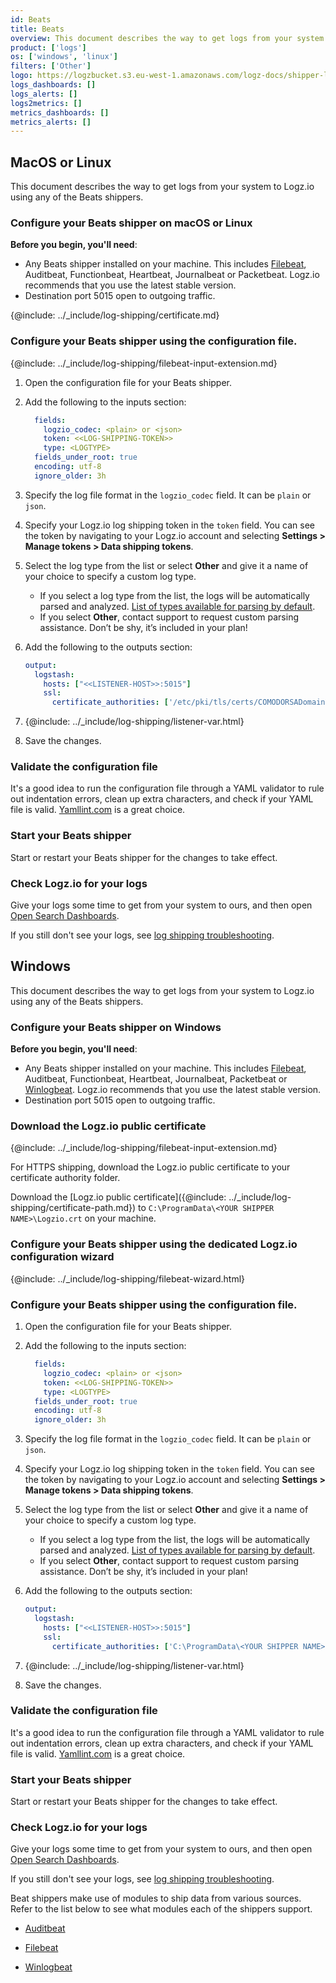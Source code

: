 ```yaml
---
id: Beats
title: Beats
overview: This document describes the way to get logs from your system to Logz.io using any of the Beats shippers.
product: ['logs']
os: ['windows', 'linux']
filters: ['Other']
logo: https://logzbucket.s3.eu-west-1.amazonaws.com/logz-docs/shipper-logos/beats.svg
logs_dashboards: []
logs_alerts: []
logs2metrics: []
metrics_dashboards: []
metrics_alerts: []
---
```



## MacOS or Linux

This document describes the way to get logs from your system to Logz.io using any of the Beats shippers.

### Configure your Beats shipper on macOS or Linux

**Before you begin, you'll need**:

* Any Beats shipper installed on your machine. This includes [Filebeat](https://docs.logz.io/shipping/log-sources/filebeat.html), Auditbeat, Functionbeat, Heartbeat, Journalbeat or Packetbeat. Logz.io recommends that you use the latest stable version.
* Destination port 5015 open to outgoing traffic.


 

{@include: ../_include/log-shipping/certificate.md}

### Configure your Beats shipper using the configuration file.

{@include: ../_include/log-shipping/filebeat-input-extension.md}


1. Open the configuration file for your Beats shipper.
2. Add the following to the inputs section:

   ```yml
     fields:
       logzio_codec: <plain> or <json>
       token: <<LOG-SHIPPING-TOKEN>>
       type: <LOGTYPE>
     fields_under_root: true
     encoding: utf-8
     ignore_older: 3h
   ```

3. Specify the log file format in the `logzio_codec` field. It can be `plain` or `json`.
4. Specify your Logz.io log shipping token in the `token` field. You can see the token by navigating to your Logz.io account and selecting **Settings > Manage tokens > Data shipping tokens**.
5. Select the log type from the list or select **Other** and give it a name of your choice to specify a custom log type.
   * If you select a log type from the list, the logs will be automatically parsed and analyzed. [List of types available for parsing by default](https://docs.logz.io/user-guide/log-shipping/built-in-log-types.html).
   * If you select **Other**, contact support to request custom parsing assistance. Don’t be shy, it’s included in your plan!
6. Add the following to the outputs section:

   ```yml
   output:
     logstash:
       hosts: ["<<LISTENER-HOST>>:5015"]  
       ssl:
         certificate_authorities: ['/etc/pki/tls/certs/COMODORSADomainValidationSecureServerCA.crt']
   ```
7. {@include: ../_include/log-shipping/listener-var.html}
8. Save the changes.

### Validate the configuration file

It's a good idea to run the configuration file through a YAML validator to rule out indentation errors, clean up extra characters, and check if your YAML file is valid. [Yamllint.com](http://www.yamllint.com) is a great choice.

### Start your Beats shipper

Start or restart your Beats shipper for the changes to take effect.

### Check Logz.io for your logs

Give your logs some time to get from your system to ours, and then open [Open Search Dashboards](https://app.logz.io/#/dashboard/osd).

If you still don't see your logs, see [log shipping troubleshooting]({{site.baseurl}}/user-guide/log-shipping/log-shipping-troubleshooting.html).

## Windows

This document describes the way to get logs from your system to Logz.io using any of the Beats shippers.

### Configure your Beats shipper on Windows

**Before you begin, you'll need**: 

* Any Beats shipper installed on your machine. This includes [Filebeat](https://docs.logz.io/shipping/log-sources/filebeat.html), Auditbeat, Functionbeat, Heartbeat, Journalbeat, Packetbeat or [Winlogbeat](https://docs.logz.io/shipping/log-sources/windows.html). Logz.io recommends that you use the latest stable version.
* Destination port 5015 open to outgoing traffic.

 

### Download the Logz.io public certificate

{@include: ../_include/log-shipping/filebeat-input-extension.md}


For HTTPS shipping, download the Logz.io public certificate to your certificate authority folder.

Download the
[Logz.io public certificate]({@include: ../_include/log-shipping/certificate-path.md})
to `C:\ProgramData\<YOUR SHIPPER NAME>\Logzio.crt`
on your machine.


### Configure your Beats shipper using the dedicated Logz.io configuration wizard

{@include: ../_include/log-shipping/filebeat-wizard.html}


### Configure your Beats shipper using the configuration file.

1. Open the configuration file for your Beats shipper.
2. Add the following to the inputs section:

   ```yml
     fields:
       logzio_codec: <plain> or <json>
       token: <<LOG-SHIPPING-TOKEN>>
       type: <LOGTYPE>
     fields_under_root: true
     encoding: utf-8
     ignore_older: 3h
   ```

3. Specify the log file format in the `logzio_codec` field. It can be `plain` or `json`.
4. Specify your Logz.io log shipping token in the `token` field. You can see the token by navigating to your Logz.io account and selecting **Settings > Manage tokens > Data shipping tokens**.
5. Select the log type from the list or select **Other** and give it a name of your choice to specify a custom log type.
   * If you select a log type from the list, the logs will be automatically parsed and analyzed. [List of types available for parsing by default](https://docs.logz.io/user-guide/log-shipping/built-in-log-types.html).
   * If you select **Other**, contact support to request custom parsing assistance. Don’t be shy, it’s included in your plan!
6. Add the following to the outputs section:

   ```yml
   output:
     logstash:
       hosts: ["<<LISTENER-HOST>>:5015"]  
       ssl:
         certificate_authorities: ['C:\ProgramData\<YOUR SHIPPER NAME>\Logzio.crt']
   ```


7. {@include: ../_include/log-shipping/listener-var.html}
8. Save the changes.

### Validate the configuration file

It's a good idea to run the configuration file through a YAML validator to rule out indentation errors, clean up extra characters, and check if your YAML file is valid. [Yamllint.com](http://www.yamllint.com) is a great choice.


### Start your Beats shipper

Start or restart your Beats shipper for the changes to take effect.


### Check Logz.io for your logs

Give your logs some time to get from your system to ours, and then open [Open Search Dashboards](https://app.logz.io/#/dashboard/osd).

If you still don't see your logs, see [log shipping troubleshooting]({{site.baseurl}}/user-guide/log-shipping/log-shipping-troubleshooting.html).

 


 

Beat shippers make use of modules to ship data from various sources. Refer to the list below to see what modules each of the shippers support.

* [Auditbeat](https://www.elastic.co/guide/en/beats/auditbeat/master/auditbeat-modules.html)

* [Filebeat](https://www.elastic.co/guide/en/beats/filebeat/current/filebeat-modules.html)

* [Winlogbeat](https://www.elastic.co/guide/en/beats/winlogbeat/current/winlogbeat-modules.html)


 